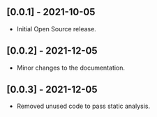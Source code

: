 ## [0.0.1] - 2021-10-05

* Initial Open Source release.

## [0.0.2] - 2021-12-05

* Minor changes to the documentation.

## [0.0.3] - 2021-12-05

* Removed unused code to pass static analysis.
